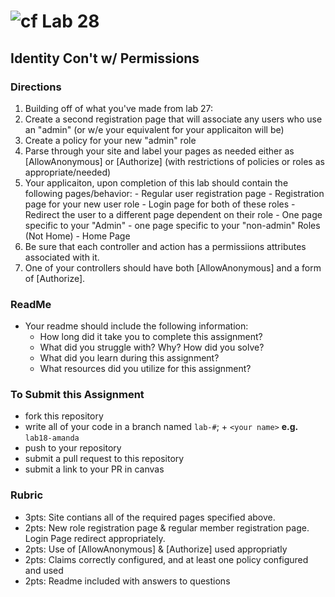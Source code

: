 # ![cf](http://i.imgur.com/7v5ASc8.png) Lab 28
## Identity Con't w/ Permissions


### Directions
1. Building off of what you've made from lab 27:
  1. Create a second registration page that will associate any users who use an "admin" (or w/e your equivalent for your applicaiton will be)
  2. Create a policy for your new "admin" role
  3. Parse through your site and label your pages as needed either as [AllowAnonymous] or [Authorize] (with restrictions of policies or roles as appropriate/needed)
  4. Your applicaiton, upon completion of this lab should contain the following pages/behavior: 
    - Regular user registration page
    - Registration page for your new user role
    - Login page for both of these roles
    - Redirect the user to a different page dependent on their role
    - One page specific to your "Admin"
    - one page specific to your "non-admin" Roles (Not Home)
    - Home Page
  5. Be sure that each controller and action has a permissiions attributes associated with it.
  6. One of your controllers should have both [AllowAnonymous] and a form of [Authorize].
    
 

### ReadMe
- Your readme should include the following information:
	- How long did it take you to complete this assignment?
	- What did you struggle with? Why? How did you solve?
	- What did you learn during this assignment?
    - What resources did you utilize for this assignment?
    

### To Submit this Assignment
- fork this repository
- write all of your code in a branch named `lab-#`; + `<your name>` **e.g.** `lab18-amanda`
- push to your repository
- submit a pull request to this repository
- submit a link to your PR in canvas


### Rubric
- 3pts: Site contians all of the required pages specified above.
- 2pts: New role registration page & regular member registration page. Login Page redirect appropriately. 
- 2pts: Use of [AllowAnonymous] & [Authorize] used appropriatly
- 2pts: Claims correctly configured, and at least one policy configured and used
- 2pts: Readme included with answers to questions

